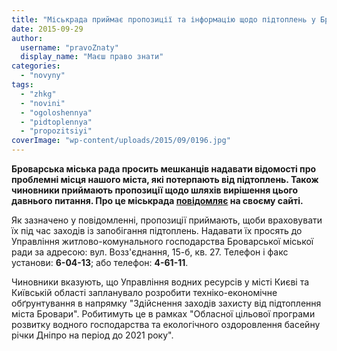 ```yaml
---
title: "Міськрада приймає пропозиції та інформацію щодо підтоплень у Броварах"
date: 2015-09-29
author: 
  username: "pravoZnaty"
  display_name: "Маєш право знати"
categories: 
  - "novyny"
tags: 
  - "zhkg"
  - "novini"
  - "ogoloshennya"
  - "pidtoplennya"
  - "propozitsiyi"
coverImage: "wp-content/uploads/2015/09/0196.jpg"
---
```


**Броварська міська рада просить мешканців надавати відомості про проблемні місця нашого міста, які потерпають від підтоплень. Також чиновники приймають пропозиції щодо шляхів вирішення цього давнього питання. Про це міськрада [повідомляє](http://docs.pravo-znaty.org.ua/p27484/29.09.2015) на своєму сайті.**

Як зазначено у повідомленні, пропозиції приймають, щоби враховувати їх під час заходів із запобігання підтоплень. Надавати їх просять до Управління житлово-комунального господарства Броварської міської ради за адресою: вул. Возз'єднання, 15-б, кв. 27. Телефон і факс установи: **6-04-13**; або телефон: **4-61-11**.

Чиновники вказують, що Управління водних ресурсів у місті Києві та Київській області запланувало розробити техніко-економічне обґрунтування в напрямку "Здійснення заходів захисту від підтоплення міста Бровари". Робитимуть це в рамках "Обласної цільової програми розвитку водного господарства та екологічного оздоровлення басейну річки Дніпро на період до 2021 року".
